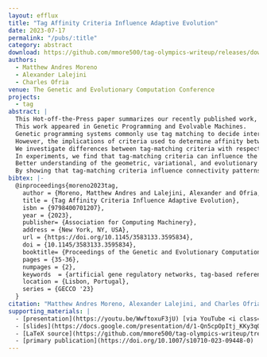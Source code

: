 ```yaml
---
layout: efflux
title: "Tag Affinity Criteria Influence Adaptive Evolution"
date: 2023-07-17
permalink: "/pubs/:title"
category: abstract
download: https://github.com/mmore500/tag-olympics-writeup/releases/download/v2.1.2/tag-olympics-writeup.pdf
authors:
  - Matthew Andres Moreno
  - Alexander Lalejini
  - Charles Ofria
venue: The Genetic and Evolutionary Computation Conference
projects:
  - tag
abstract: |
  This Hot-off-the-Press paper summarizes our recently published work, "Matchmaker, Matchmaker, Make Me a Match: Geometric, Variational, and Evolutionary Implications of Criteria for Tag Affinity."
  This work appeared in Genetic Programming and Evolvable Machines.
  Genetic programming systems commonly use tag matching to decide interactions between system components.
  However, the implications of criteria used to determine affinity between tags with respect evolutionary dynamics have not been directly studied.
  We investigate differences between tag-matching criteria with respect to geometric constraint and variation generated under mutation.
  In experiments, we find that tag-matching criteria can influence the rate of adaptive evolution and the quality of evolved solutions.
  Better understanding of the geometric, variational, and evolutionary properties of tag-matching criteria will facilitate more effective incorporation of tag matching into genetic programming systems.
  By showing that tag-matching criteria influence connectivity patterns and evolutionary dynamics, our findings also raise fundamental questions about the properties of tag-matching systems in nature.
bibtex: |-
  @inproceedings{moreno2023tag,
    author = {Moreno, Matthew Andres and Lalejini, Alexander and Ofria, Charles},
    title = {Tag Affinity Criteria Influence Adaptive Evolution},
    isbn = {9798400701207},
    year = {2023},
    publisher= {Association for Computing Machinery},
    address = {New York, NY, USA},
    url = {https://doi.org/10.1145/3583133.3595834},
    doi = {10.1145/3583133.3595834},
    booktitle= {Proceedings of the Genetic and Evolutionary Computation Conference Companion},
    pages = {35-36},
    numpages = {2},
    keywords  = {artificial gene regulatory networks, tag-based referencing, genetic programming, module-based genetic programming, event-driven genetic programming},
    location = {Lisbon, Portugal},
    series = {GECCO '23}
  }
citation: "Matthew Andres Moreno, Alexander Lalejini, and Charles Ofria. 2023. Tag Affinity Criteria Influence Adaptive Evolution. In Proceedings of the Companion Conference on Genetic and Evolutionary Computation (GECCO '23 Companion). Association for Computing Machinery, New York, NY, USA, 35–36. https://doi.org/10.1145/3583133.3595834"
supporting_materials: |
  - [presentation](https://youtu.be/WwftoxuF3jU) [via YouTube <i class="icon-video"></i>](https://youtube.com)
  - [slides](https://docs.google.com/presentation/d/1-Qn5cpOpItj_KKy3qO4QXui3PJjn7eCRVRwRc0XkChk/) [via Google Slides](https://workspace.google.com/products/slides/)
  - [LaTeX source](https://github.com/mmore500/tag-olympics-writeup/tree/v2.1.2) [via GitHub <i class="icon-github-1"></i>](https://github.com/)
  - [primary publication](https://doi.org/10.1007/s10710-023-09448-0)
---
```

